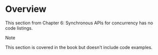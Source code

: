 # Overview

This section from Chapter 6: Synchronous APIs for concurrency has no code listings.

> [!NOTE]
> This section is covered in the book but doesn't include code examples.
